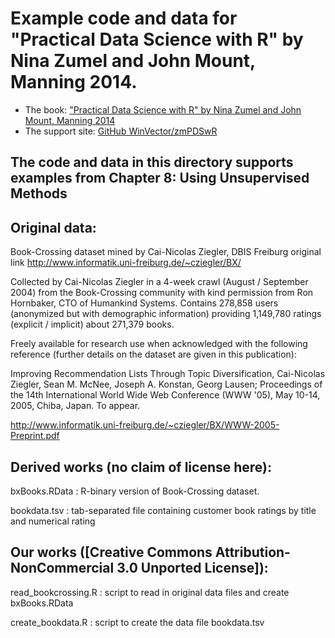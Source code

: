 
# Example code and data for "Practical Data Science with R" by Nina Zumel and John Mount, Manning 2014.


 * The book: ["Practical Data Science with R" by Nina Zumel and John Mount, Manning 2014](http://affiliate.manning.com/idevaffiliate.php?id=1273_360)
 * The support site: [GitHub WinVector/zmPDSwR](https://github.com/WinVector/zmPDSwR)


## The code and data in this directory supports examples from Chapter 8: Using Unsupervised Methods


## Original data: 
Book-Crossing dataset mined by Cai-Nicolas Ziegler, DBIS Freiburg
original link http://www.informatik.uni-freiburg.de/~cziegler/BX/

Collected by Cai-Nicolas Ziegler in a 4-week crawl (August / September
2004) from the Book-Crossing community with kind permission from Ron
Hornbaker, CTO of Humankind Systems. Contains 278,858 users
(anonymized but with demographic information) providing 1,149,780
ratings (explicit / implicit) about 271,379 books.

Freely available for research use when acknowledged with the
following reference (further details on the dataset are given in this
publication): 

Improving Recommendation Lists Through Topic
Diversification, Cai-Nicolas Ziegler, Sean M. McNee, Joseph
A. Konstan, Georg Lausen; Proceedings of the 14th International World
Wide Web Conference (WWW '05), May 10-14, 2005, Chiba, Japan. To
appear.

http://www.informatik.uni-freiburg.de/~cziegler/BX/WWW-2005-Preprint.pdf


## Derived works (no claim of license here):
bxBooks.RData   : R-binary version of Book-Crossing dataset.

bookdata.tsv    : tab-separated file containing customer book ratings by title and numerical rating

## Our works ([Creative Commons Attribution-NonCommercial 3.0 Unported License]):

read_bookcrossing.R   : script to read in original data files and create bxBooks.RData

create_bookdata.R     : script to create the data file bookdata.tsv




